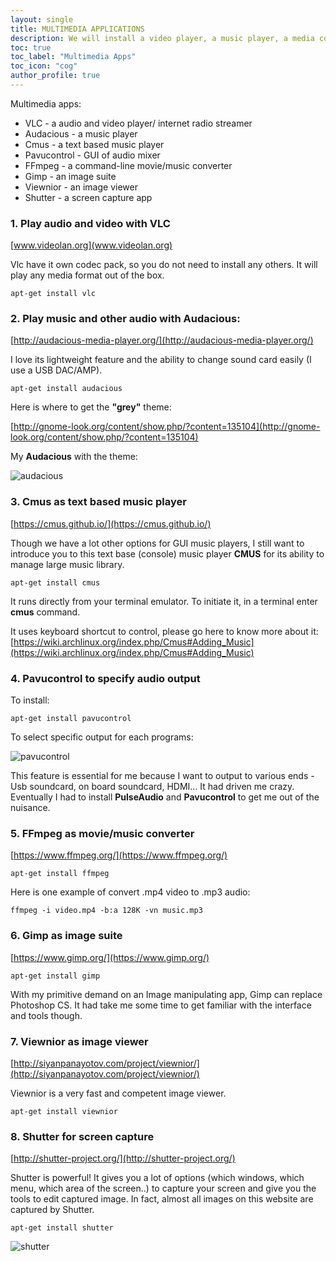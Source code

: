 ```yaml
---
layout: single
title: MULTIMEDIA APPLICATIONS
description: We will install a video player, a music player, a media converter, an image suite, an image viewer and a better screenshoter. We also install pavucontrol to easily select audio output.
toc: true
toc_label: "Multimedia Apps"
toc_icon: "cog"
author_profile: true
---
```


Multimedia apps:
+ VLC - a audio and video player/ internet radio streamer
+ Audacious - a music player
+ Cmus - a text based music player
+ Pavucontrol - GUI of audio mixer
+ FFmpeg - a command-line movie/music converter
+ Gimp - an image suite
+ Viewnior - an image viewer
+ Shutter - a screen capture app

### 1. Play audio and video with VLC

[www.videolan.org](www.videolan.org)

Vlc have it own codec pack, so you do not need to install any others. It will play any media format out of the box.

```
apt-get install vlc
```

### 2. Play music and other audio with Audacious:

[http://audacious-media-player.org/](http://audacious-media-player.org/)

I love its lightweight feature and the ability to change sound card easily (I use a USB DAC/AMP).
```
apt-get install audacious
```
Here is where to get the **"grey"** theme:

[http://gnome-look.org/content/show.php/?content=135104](http://gnome-look.org/content/show.php/?content=135104)

My **Audacious** with the theme:

![audacious]({{site.baseurl}}/images/Music-With-Audacious-Bluetooth.jpg)

### 3. Cmus as text based music player

[https://cmus.github.io/](https://cmus.github.io/)

Though we have a lot other options for GUI music players, I still want to introduce you to this text base (console) music player **CMUS** for its ability to manage large music library.
```
apt-get install cmus
```

It runs directly from your terminal emulator. To initiate it, in a terminal enter **cmus** command.

It uses keyboard shortcut to control, please go here to know more about it: [https://wiki.archlinux.org/index.php/Cmus#Adding_Music](https://wiki.archlinux.org/index.php/Cmus#Adding_Music)

### 4. Pavucontrol to specify audio output

To install:
```
apt-get install pavucontrol
```
To select specific output for each programs:

![pavucontrol]({{site.baseurl}}/images/pavucontrol.png)

This feature is essential for me because I want to output to various ends - Usb soundcard, on board soundcard, HDMI... It had driven me crazy. Eventually I had to install **PulseAudio** and **Pavucontrol** to get me out of the nuisance.

### 5. FFmpeg as movie/music converter

[https://www.ffmpeg.org/](https://www.ffmpeg.org/)
```
apt-get install ffmpeg
```
Here is one example of convert .mp4 video to .mp3 audio:
```
ffmpeg -i video.mp4 -b:a 128K -vn music.mp3
```

### 6. Gimp as image suite

[https://www.gimp.org/](https://www.gimp.org/)
```
apt-get install gimp
```
With my primitive demand on an Image manipulating app, Gimp can replace Photoshop CS. It had take me some time to get familiar with the interface and tools though.

### 7. Viewnior as image viewer

[http://siyanpanayotov.com/project/viewnior/](http://siyanpanayotov.com/project/viewnior/)

Viewnior is a very fast and competent image viewer.
```
apt-get install viewnior
```

### 8. Shutter for screen capture

[http://shutter-project.org/](http://shutter-project.org/)

Shutter is powerful! It gives you a lot of options (which windows, which menu, which area of the screen..) to capture your screen and give you the tools to edit captured image. In fact, almost all images on this website are captured by Shutter.
```
apt-get install shutter
```
![shutter]({{site.baseurl}}/images/shutter.png)
